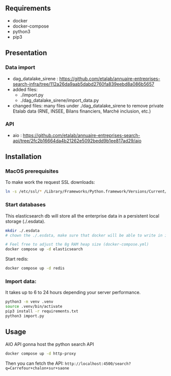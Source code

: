 ## Requirements 

- docker
- docker-compose 
- python3
- pip3

## Presentation 

### Data import
* dag_datalake_sirene : https://github.com/etalab/annuaire-entreprises-search-infra/tree/112a26da9aab5dabd2760fa839eebd8a086b5657
* added files:
    * ./import.py
    * ./dag_datalake_sirene/import_data.py
* changed files: many files under ./dag_datalake_sirene to remove private Etalab data (RNE, INSEE, Bilans financiers, Marché inclusion, etc.)

### API

* aio : https://github.com/etalab/annuaire-entreprises-search-api/tree/2fc2b16664da4b21262e5092bedd9b1ee817ad29/aio

## Installation

### MacOS prerequisites

To make work the request SSL downloads:

```bash
ln -s /etc/ssl/* /Library/Frameworks/Python.framework/Versions/Current/etc/openssl/
```

### Start databases

This elasticsearch db will store all the enterprise data in a persistent local storage (./.esdata).

```bash
mkdir ./.esdata
# chown the ./.esdata, make sure that docker will be able to write in it.

# Feel free to adjust the 8g RAM heap size (docker-compose.yml)
docker compose up -d elasticsearch 
```

Start redis:
```bash
docker compose up -d redis
``` 

### Import data:

It takes up to 6 to 24 hours depending your server performance.

```bash
python3 -m venv .venv
source .venv/bin/activate
pip3 install -r requirements.txt
python3 import.py
```

## Usage

AIO API gonna host the python search API

```bash
docker compose up -d http-proxy
```

Then you can fetch the API: `http://localhost:4500/search?q=Carrefour+chalon+sur+saone`